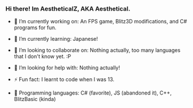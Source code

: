 ### Hi there! Im AestheticalZ, AKA Aesthetical.

- 🔭 I’m currently working on:
An FPS game, Blitz3D modifications, and C# programs for fun.

- 🌱 I’m currently learning:
Japanese!

- 👯 I’m looking to collaborate on:
Nothing actually, too many languages that I don't know yet. :P

- 🤔 I’m looking for help with:
Nothing actually!

- ⚡ Fun fact:
I learnt to code when I was 13.

- 💾 Programming languages:
C# (favorite), JS (abandoned it), C++, BlitzBasic (kinda)

